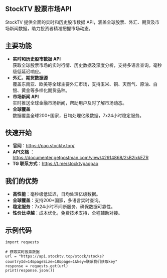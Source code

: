 ## StockTV 股票市场API
StockTV 提供全面的实时和历史股市数据 API，涵盖全球股票、外汇、期货及市场新闻数据，助力投资者精准把握市场动态。

## 主要功能
- **实时和历史股市数据 API**  
  获取全球股票市场的实时行情、历史数据及深度分析，支持多语言查询，毫秒级低延迟响应。
- **外汇、期货数据源**  
  覆盖东南亚、欧美等全球主要外汇市场，支持玉米、铜、天然气、原油、白银、黄金等多样化期货品种。
- **市场新闻 API**  
  实时推送全球金融市场新闻，帮助用户及时了解市场动态。
- **全球覆盖**  
  数据覆盖全球200+国家，日均处理亿级数据，7x24小时稳定服务。


## 快速开始
- **官网**：https://pao.stocktv.top/
- **API文档** ：https://documenter.getpostman.com/view/42914868/2sB2ixkEZR
- **TG 联系方式**：https://t.me/stocktvpaopao

## 我们的优势
- **高性能**：毫秒级低延迟，日均处理亿级数据。
- **全球覆盖**：支持200+国家，多语言实时查询。
- **稳定服务**：7x24小时不间断服务，确保数据可靠性。
- **性价比卓越**：成本优化，免费技术支持，全程辅助对接。

## 示例代码
```
import requests

# 获取实时股票数据
url = "https://api.stocktv.top/stock/stocks?countryId=14&pageSize=10&page=1&key=联系我们获取key"
response = requests.get(url)
print(response.json())

```




